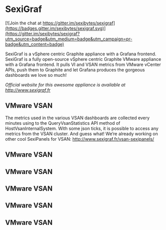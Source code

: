 # SexiGraf

[![Join the chat at https://gitter.im/sexibytes/sexigraf](https://badges.gitter.im/sexibytes/sexigraf.svg)](https://gitter.im/sexibytes/sexigraf?utm_source=badge&utm_medium=badge&utm_campaign=pr-badge&utm_content=badge)

SexiGraf is a vSphere centric Graphite appliance with a Grafana frontend.
SexiGraf is a fully open-source vSphere centric Graphite VMware appliance with a Grafana frontend. It pulls VI and VSAN metrics from VMware vCenter APIs, push them to Graphite and let Grafana produces the gorgeous dashboards we love so much!

*Official website for this awesome appliance is available at http://www.sexigraf.fr*

## VMware VSAN

The metrics used in the various VSAN dashboards are collected every minutes using to the QueryVsanStatistics API method of HostVsanInternalSystem. With some json ticks, it is possible to access any metrics from the VSAN cluster. And guess what! We’re already working on other cool SexiPanels for VSAN: http://www.sexigraf.fr/vsan-sexipanels/





## VMware VSAN
## VMware VSAN
## VMware VSAN
## VMware VSAN
## VMware VSAN
